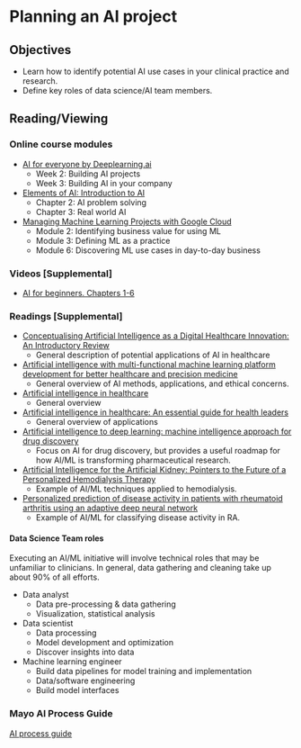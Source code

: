 # Planning an AI project
## Objectives
- Learn how to identify potential AI use cases in your clinical practice and research.
- Define key roles of data science/AI team members.
## Reading/Viewing
### Online course modules
- [AI for everyone by Deeplearning.ai](https://www.coursera.org/learn/ai-for-everyone/)
  - Week 2: Building AI projects
  - Week 3: Building AI in your company
- [Elements of AI: Introduction to AI](https://course.elementsofai.com/)
  - Chapter 2: AI problem solving
  - Chapter 3: Real world AI
- [Managing Machine Learning Projects with Google Cloud](https://www.coursera.org/learn/machine-learning-business-professionals)
  - Module 2: Identifying business value for using ML
  - Module 3: Defining ML as a practice
  - Module 6: Discovering ML use cases in day-to-day business
### Videos [Supplemental]  
- [AI for beginners. Chapters 1-6](https://www.youtube.com/watch?v=JMUxmLyrhSk)
### Readings [Supplemental]  
- [Conceptualising Artificial Intelligence as a Digital Healthcare Innovation: An Introductory Review](https://doi.org/10.2147/MDER.S262590)
  - General description of potential applications of AI in healthcare
- [Artificial intelligence with multi-functional machine learning platform development for better healthcare and precision medicine](https://pubmed.ncbi.nlm.nih.gov/32185396/)
  - General overview of AI methods, applications, and ethical concerns. 
- [Artificial intelligence in healthcare](https://www.nature.com/articles/s41551-018-0305-z/)
  - General overview
- [Artificial intelligence in healthcare: An essential guide for health leaders](https://journals.sagepub.com/doi/10.1177/0840470419873123)
  - General overview of applications
- [Artificial intelligence to deep learning: machine intelligence approach for drug discovery](https://pubmed.ncbi.nlm.nih.gov/33844136/)
  - Focus on AI for drug discovery, but provides a useful roadmap for how AI/ML is transforming pharmaceutical research. 
- [Artificial Intelligence for the Artificial Kidney: Pointers to the Future of a Personalized Hemodialysis Therapy](https://pubmed.ncbi.nlm.nih.gov/29594137/)
  - Example of AI/ML techniques applied to hemodialysis.
- [Personalized prediction of disease activity in patients with rheumatoid arthritis using an adaptive deep neural network](https://pubmed.ncbi.nlm.nih.gov/34185794/)
  - Example of AI/ML for classifying disease activity in RA.
  
#### Data Science Team roles
Executing an AI/ML initiative will involve technical roles that may be unfamiliar to clinicians. In general, data gathering and cleaning take up about 90% of all efforts.
- Data analyst
  - Data pre-processing & data gathering
  - Visualization, statistical analysis
- Data scientist
  - Data processing
  - Model development and optimization
  - Discover insights into data 
- Machine learning engineer
  - Build data pipelines for model training and implementation
  - Data/software engineering
  - Build model interfaces

### Mayo AI Process Guide
[AI process guide](https://mcc.mayo.edu/support/ai-process-guide)
